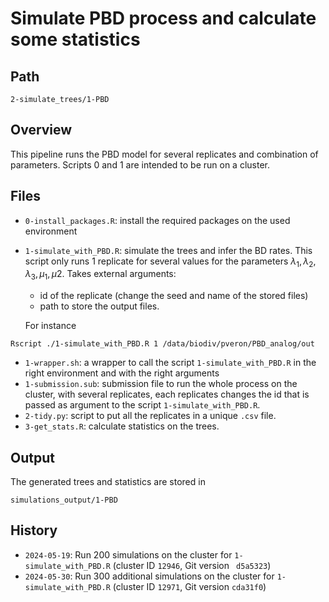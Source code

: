 # Simulate PBD process and calculate some statistics
## Path 
```
2-simulate_trees/1-PBD
```

## Overview
This pipeline runs the PBD model for several replicates and combination of parameters. Scripts 0 and 1 are intended to be run on a cluster. 

## Files
* `0-install_packages.R`: install the required packages on the used environment
* `1-simulate_with_PBD.R`: simulate the trees and infer the BD rates. This script only runs 1 replicate for several values for the parameters $\lambda_1, \lambda_2, \lambda_3, \mu_1, \mu2$. Takes external arguments:
    * id of the replicate (change the seed and name of the stored files)
    * path to store the output files. 
    
    For instance 
```
Rscript ./1-simulate_with_PBD.R 1 /data/biodiv/pveron/PBD_analog/out
```
* `1-wrapper.sh`: a wrapper to call the script `1-simulate_with_PBD.R` in the right environment and with the right arguments
* `1-submission.sub`: submission file to run the whole process on the cluster, with several replicates, each replicates changes the id that is passed as argument to the script `1-simulate_with_PBD.R`.
* `2-tidy.py`: script to put all the replicates in a unique `.csv` file. 
* `3-get_stats.R`: calculate statistics on the trees. 

## Output 
The generated trees and statistics are stored in 
```
simulations_output/1-PBD
```

## History 
* `2024-05-19`: Run 200 simulations on the cluster for `1-simulate_with_PBD.R` (cluster ID `12946`, Git version ` d5a5323`)
* `2024-05-30`: Run 300 additional simulations on the cluster for `1-simulate_with_PBD.R` (cluster ID `12971`, Git version `cda31f0`)